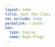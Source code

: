 ```yaml
---
layout: home
title: Just the Class
nav_exclude: true
permalink: /:path/
seo:
  type: Course
  name: Rajk Prog1
---
```

